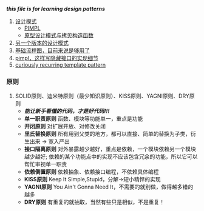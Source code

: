 ___this file is for learning design patterns___   


1.  [设计模式](https://www.cnblogs.com/5iedu/category/825371.html)    
    + [PIMPL](https://zhuanlan.zhihu.com/p/76975231?utm_source=wechat_session&utm_medium=social&utm_oi=1139653771880796160&utm_campaign=shareopn)     
    + [原型设计模式与拷贝构造函数](https://www.zhihu.com/question/52610176)     
2.  [另一个版本的设计模式](https://www.cnblogs.com/WindSun/p/10223126.html)   
3.  [基础流程图，目前来说是够用了](https://www.cnblogs.com/ywqu/category/223486.html)   
4.  [pimpl，这样写隐藏接口的实现细节](https://zhuanlan.zhihu.com/p/264820635?utm_source=wechat_session&utm_medium=social&utm_oi=1139653771880796160&utm_campaign=shareopn)      
5.  [curiously recurring template pattern](https://en.wikipedia.org/wiki/Curiously_recurring_template_pattern)      

### 原则      
1.  SOLID原则、迪米特原则（最少知识原则）、KISS原则、YAGNI原则、DRY原则      
    + ___能让新手看懂的代码，才是好代码!!!___
    + __单一职责原则__  函数、模块等功能单一，重点是功能       
    + __开闭原则__  对扩展开放、对修改关闭      
    + __里氏替换原则__  所有用到父类的地方，都可以直接、简单的替换为子类，衍生出来 -> 宽入严出      
    + __接口隔离原则__  对外暴露越少越好，重点是依赖，一个模块依赖另一个模块越少越好; 依赖的某个功能点中的实现不应该包含冗余的功能，所以它可以帮忙审视单一职责        
    + __依赖倒置原则__  依赖抽象、依赖接口编程，不依赖具体编程      
    + __KISS原则__  Keep It Simple,Stupid，分解->短小精悍的实现     
    + __YAGNI原则__  You Ain't Gonna Need It，不需要的就别做，做得越多错的越多      
    + __DRY原则__  有重复的就抽取，当然有些只是相似，不是重复！     
